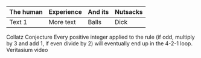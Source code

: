 

|The human|Experience|And its |Nutsacks|
|--|--|--|--|
|Text 1|More text|Balls |Dick |

Collatz Conjecture
Every positive integer applied to the rule (if odd, multiply by 3 and add 1, if even divide by 2) will eventually end up in the 4-2-1 loop. 
Veritasium video